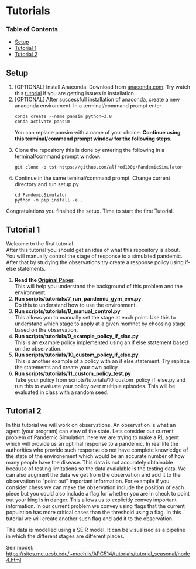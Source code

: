 
# Tutorials

### Table of Contents
<ul>
<li><a href="#setup">Setup</a><br>
<li><a href="#t1">Tutorial 1</a>
<li><a href="#t2">Tutorial 2</a>
</ul>

<h2 id="#setup">Setup</h2>
<ol>
<li> [OPTIONAL] Install Anaconda. Download from <a href="https://www.anaconda.com/">anaconda.com</a>. Try watch this <a href="https://www.youtube.com/watch?v=YJC6ldI3hWk">tutorial</a> if you are getting issues in installation.
<li>[OPTIONAL] After successfull installation of anaconda, create a new anaconda environment. In a terminal/command prompt enter

```shell
conda create --name pansim python=3.8
conda activate pansim
```

You can replace pansim with a name of your choice. <b>Continue using this terminal/command prompt window for the following steps.</b>

<li>Clone the repository this is done by entering the following in a terminal/command prompt window.

```shell
git clone -b tst https://github.com/alfred100p/PandemicSimulator
```

<li>Continue in the same teminal/command prompt. Change current directory and run setup.py

```shell
cd PandemicSimulator
python -m pip install -e .
```
</ol>

Congratulations you finsihed the setup. Time to start the first Tutorial.

<h2 id="#t1">Tutorial 1</h2>

Welcome to the first tutorial.<br>
After this tutorial you should get an idea of what this repository is about. You will manually control the stage of response to a simulated pandemic. After that by studying the observations try create a response policy using if-else statements. 

<ol>
<li><b>Read the <a href="https://arxiv.org/abs/2010.10560">Original Paper</a>.</b> <br>This will help you understand the background of this problem and the environment.
<li><b>Run scripts/tutorials/7_run_pandemic_gym_env.py</b>. <br>Do this to understand how to use the environment. 
<li><b>Run scripts/tutorials/8_manual_control.py</b> <br> This allows you to manually set the stage at each point. Use this to understand which stage to apply at a given momnet by choosing stage based on the observation.
<li><b>Run scripts/tutorials/9_example_policy_if_else.py</b> <br> This is an example policy implemented using an if else statement based on the observation.
<li><b>Run scripts/tutorials/10_custom_policy_if_else.py </b><br> This is another example of a policy with an if else statement. Try replace the statements and create your own policy.
<li><b>Run scripts/tutorials/11_custom_policy_test.py </b><br> Take your policy from scripts/tutorials/10_custom_policy_if_else.py and run this to evaluate your policy over multiple episodes. This will be evaluated in class with a random seed.
</ol>

<h2 id="#t2">Tutorial 2</h2>

In this tutorial we will work on observstions. An observation is what an agent (your program) can view of the state. Lets consider our current problem of Pandemic Simulation, here we are trying to make a RL agent which will provide us an optimal response to a pandemic. In real life the authorities who provide such response do not have complete knowledge of the state of the environement which would be an accurate number of how many people have the disease. This data is not accurately obtainable because of testing limitations so the data avaialable is the testing data. 
We can also augment the data we get from the observation and add it to the observation to “point out” important information. For example if you consider chess we can make the observation include the position of each piece but you could also include a flag for whether you are in check to point out your king is in danger. This allows us to explicitly convey important information. In our current problem we convey using flags that the current population has more critical cases than the threshold using a flag. In this tutorial we will create another such flag and add it to the observation. 

The data is modelled using a SEIR model. It can be visualised as a pipeline in which the different stages are different places.

Seir model: https://sites.me.ucsb.edu/~moehlis/APC514/tutorials/tutorial_seasonal/node4.html